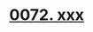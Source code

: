 # [0072. xxx](https://github.com/tnotesjs/TNotes.react/tree/main/notes/0072.%20xxx)

<!-- region:toc -->



<!-- endregion:toc -->
